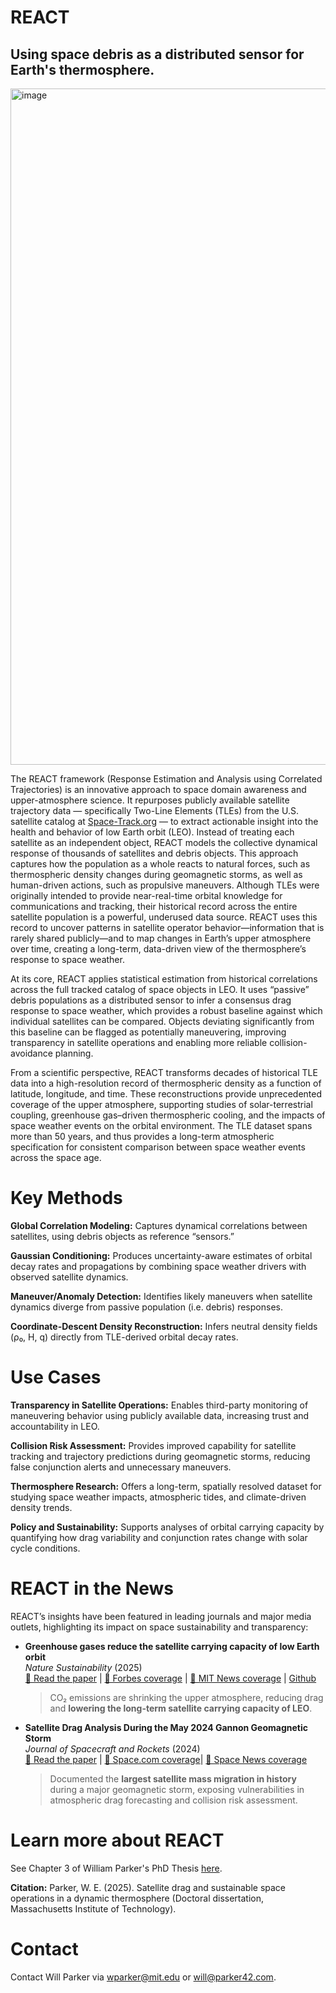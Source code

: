 # REACT
## Using space debris as a distributed sensor for Earth's thermosphere.

<img width="2368" height="1082" alt="image" src="https://github.com/user-attachments/assets/9729d976-934d-4cc4-bacb-e8a75aa01eee" />

The REACT framework (Response Estimation and Analysis using Correlated Trajectories) is an innovative approach to space domain awareness and upper-atmosphere science. It repurposes publicly available satellite trajectory data — specifically Two-Line Elements (TLEs) from the U.S. satellite catalog at [Space-Track.org](https://www.space-track.org/auth/login) — to extract actionable insight into the health and behavior of low Earth orbit (LEO). Instead of treating each satellite as an independent object, REACT models the collective dynamical response of thousands of satellites and debris objects. This approach captures how the population as a whole reacts to natural forces, such as thermospheric density changes during geomagnetic storms, as well as human-driven actions, such as propulsive maneuvers.
Although TLEs were originally intended to provide near-real-time orbital knowledge for communications and tracking, their historical record across the entire satellite population is a powerful, underused data source. REACT uses this record to uncover patterns in satellite operator behavior—information that is rarely shared publicly—and to map changes in Earth’s upper atmosphere over time, creating a long-term, data-driven view of the thermosphere’s response to space weather.

At its core, REACT applies statistical estimation from historical correlations across the full tracked catalog of space objects in LEO. It uses “passive” debris populations as a distributed sensor to infer a consensus drag response to space weather, which provides a robust baseline against which individual satellites can be compared. Objects deviating significantly from this baseline can be flagged as potentially maneuvering, improving transparency in satellite operations and enabling more reliable collision-avoidance planning.

From a scientific perspective, REACT transforms decades of historical TLE data into a high-resolution record of thermospheric density as a function of latitude, longitude, and time. These reconstructions provide unprecedented coverage of the upper atmosphere, supporting studies of solar-terrestrial coupling, greenhouse gas–driven thermospheric cooling, and the impacts of space weather events on the orbital environment. The TLE dataset spans more than 50 years, and thus provides a long-term atmospheric specification for consistent comparison between space weather events across the space age. 

# Key Methods
**Global Correlation Modeling:** Captures dynamical correlations between satellites, using debris objects as reference “sensors.”

**Gaussian Conditioning:** Produces uncertainty-aware estimates of orbital decay rates and propagations by combining space weather drivers with observed satellite dynamics.

**Maneuver/Anomaly Detection:** Identifies likely maneuvers when satellite dynamics diverge from passive population (i.e. debris) responses.

**Coordinate-Descent Density Reconstruction:** Infers neutral density fields (ρ₀, H, q) directly from TLE-derived orbital decay rates.


# Use Cases
**Transparency in Satellite Operations:** Enables third-party monitoring of maneuvering behavior using publicly available data, increasing trust and accountability in LEO.

**Collision Risk Assessment:** Provides improved capability for satellite tracking and trajectory predictions during geomagnetic storms, reducing false conjunction alerts and unnecessary maneuvers.

**Thermosphere Research:** Offers a long-term, spatially resolved dataset for studying space weather impacts, atmospheric tides, and climate-driven density trends.

**Policy and Sustainability:** Supports analyses of orbital carrying capacity by quantifying how drag variability and conjunction rates change with solar cycle conditions.

# REACT in the News

REACT’s insights have been featured in leading journals and major media outlets, highlighting its impact on space sustainability and transparency:

- **Greenhouse gases reduce the satellite carrying capacity of low Earth orbit**  
  *Nature Sustainability* (2025)  
  [📄 Read the paper](https://www.nature.com/articles/s41893-025-01512-0) | [📰 Forbes coverage](https://www.forbes.com/sites/brucedorminey/2025/03/12/climate-change-is-even-wreaking-havoc-on-satellites-in-low-earth-orbit) | [📰 MIT News coverage](https://news.mit.edu/2025/study-climate-change-will-reduce-number-satellites-safely-orbit-space-0310) | [Github](https://github.com/ARCLab-MIT/ghg_kessler_capacity) 
  > CO₂ emissions are shrinking the upper atmosphere, reducing drag and **lowering the long-term satellite carrying capacity of LEO**.

- **Satellite Drag Analysis During the May 2024 Gannon Geomagnetic Storm**  
  *Journal of Spacecraft and Rockets* (2024)  
  [📄 Read the paper](https://arc.aiaa.org/doi/10.2514/1.A36164) | [📰 Space.com coverage](https://www.space.com/may-solar-storm-largest-mass-migration-satellites)| [📰 Space News coverage](https://spacenews.com/geomagnetic-storms-cause-mass-migrations-of-satellites/)  
  > Documented the **largest satellite mass migration in history** during a major geomagnetic storm, exposing vulnerabilities in atmospheric drag forecasting and collision risk assessment.

# Learn more about REACT
See Chapter 3 of William Parker's PhD Thesis [here](https://drive.google.com/file/d/1r3l7NNDf0QQCEPh8GuSVkVTTUPLwZdP-/view?usp=sharing). 

**Citation:** Parker, W. E. (2025). Satellite drag and sustainable space operations in a dynamic thermosphere (Doctoral dissertation, Massachusetts Institute of Technology).

# Contact
Contact Will Parker via wparker@mit.edu or will@parker42.com. 


